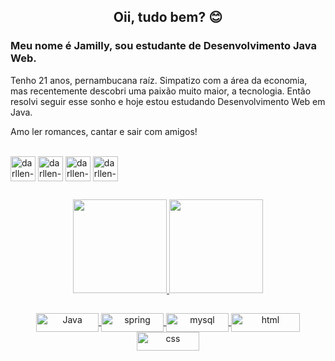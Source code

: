 <h2 align="center">
    Oii, tudo bem? 😊
</h2>

### Meu nome é Jamilly, sou estudante de Desenvolvimento Java Web.

Tenho 21 anos, pernambucana raíz. Simpatizo com a área da economia,
mas recentemente descobri uma paixão muito maior, a tecnologia. Então resolvi
seguir esse sonho e hoje estou estudando Desenvolvimento Web em Java. 

Amo ler romances, cantar e sair com amigos!
<div style="display: inline_block"><br>
  <a href="https://www.linkedin.com/in/jamilly-anunciada/" target="_blank"><img align="center" alt="darllen-linkedin" height="40" width="40" src="https://cdn-icons.flaticon.com/png/512/2335/premiu…=1647457345~hmac=db77886652b7c53e701c21989401b517" target="_blank" /></a>
    <a href = "mailto:jamillymilly10@hotmail.com" target="_blank"><img align="center" alt="darllen-email" height="40" width="40" src="https://cdn-icons.flaticon.com/png/512/2335/premiu…=1647457347~hmac=ad3183ac68a9a4f68b1d413960a01067" target="_blank"></a>
  <a href="https://www.instagram.com/jamilly.leger" target="_blank"><img align="center" alt="darllen-instagram" height="40" width="40" src="https://cdn-icons.flaticon.com/png/512/2335/premiu…=1647457456~hmac=9d65e742c8bca5f7370dfe12d5d316b70" target="_blank"></a>
    <a href="https://wa.me/5581987621537" target="_blank"><img align="center" alt="darllen-instagram" height="40" width="40" src="https://cdn-icons.flaticon.com/png/512/2335/premiu…=1647457502~hmac=1176b88c5a55a49fc587ffb7c7c0808f" target="_blank"></a>
</div>

  ##
 
<div align="center">
  <a href="https://github.com/darllen">
  <img height="150em" src="https://github-readme-stats.vercel.app/api?username=darllen&show_icons=true&theme=dracula&include_all_commits=true&count_private=true"/>
  <img height="150em" src="https://github-readme-stats.vercel.app/api/top-langs/?username=darllen&layout=compact&langs_count=7&theme=dracula"/>
</div>

   
  ##

<div align="center">
    <img align="center" alt="Java" height="30" width="100" src="https://img.shields.io/badge/Java-ED8B00?style=for-the-badge&logo=java&logoColor=white">
    <img align="center" alt="spring" height="30" width="100" src="https://img.shields.io/badge/Spring-6DB33F?style=for-the-badge&logo=spring&logoColor=white">
    <img align="center" alt="mysql" height="30" width="100" src="https://img.shields.io/badge/MySQL-005C84?style=for-the-badge&logo=mysql&logoColor=white">
    <img align="center" alt="html" height="30" width="110" src="https://img.shields.io/badge/HTML5-E34F26?style=for-the-badge&logo=html5&logoColor=white">
    <img align="center" alt="css" height="30" width="100" src="https://img.shields.io/badge/CSS3-1572B6?style=for-the-badge&logo=css3&logoColor=white">
</div>
     
  ##
 
  
